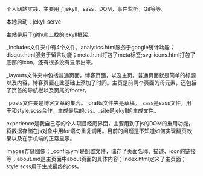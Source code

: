 个人网站实践，主要用了jekyll，sass，DOM，事件监听，Git等等。

本地启动：jekyll serve

主站是用了github上找的[jekyll框架](https://github.com/barryclark/jekyll-now).

_includes文件夹中有4个文件，analytics.html服务于google统计功能；disqus.html服务于留言功能；meta.html打包了meta标签;svg-icons.html打包了底部的icon，还有很多没有显示出来。

_layouts文件夹中包括普通页面，博客页面，以及主页。普通页面就是简单的标题以及内容，博客页面在此基础上添加了时间。主页是前两个页面的母元素，还包括了页首的导航栏以及页尾的footer。

_posts文件夹是博客文章的集合。_drafts文件夹是草稿。_sass是sass文件，用于和style.scss合作，生成最后的css。_site是jekyll的生成文件。

experience是我自己写的个人项目经历界面，主要用到了js的DOM的重用功能，将数据存储在js对象中用for语句重复调用。目前的问题是不知道如何实现翻页效果以及在手机端的正常显示。

images存储图像；_config.yml是配置文件，储存了页面名称、描述、icon的链接等；about.md是主页面中about页面的具体内容；index.html定义了主页面；style.scss用于生成最终的css。
